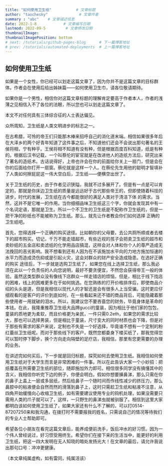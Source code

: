 ```yaml
---
title: "如何使用卫生纸"           # 文章标题
author: "taochesky"              # 文章作者
summary : "abc"    # 文章描述信息
date: 2022-1-8            # 文章编写日期
lastmod: 2022-09-5         # 文章修改日期
thumbnailImage:
thumbnailImagePosition: bottom
# next: /tutorials/github-pages-blog      # 下一篇博客地址
# prev: /tutorials/automated-deployments  # 上一篇博客地址
---
```


## 如何使用卫生纸

如果是一个女性，你已经可以划走这篇文章了，因为你并不是这篇文章的目标群体。作者会在使用后给出姊妹篇——如何使用卫生巾，请各位敬请期待。

如果你是一个男性，相信你对这篇文章标题的理解肯定要高于作者本人，作者的浅薄之见相信入不了各位的法眼，所以您也可以划走这篇文章了。

本文不对任何具有三体综合征的人士表达偏见。

众所周知，卫生纸是人类文明进步的标志之一。

在古希腊，可怜的帝王们只能那木棒来招呼自己的消化道末端。相信如果很多年后在大泽乡的两个好青年知道了这件事之后，不知道他们还会不会说出那句著名的王侯将相，宁有种乎。王侯将相不知道有没有种，但是根据百度百科知道，纸是有种的。根据后汉书记载，一个叫蔡伦的宦官就是在改进他人的造纸方法后，研究出来了著名的造纸术。古话说得好，上帝也许会在你的前面给你关上一扇门，但是会在你的后面给你打开一扇窗。蔡伦就是这样一个人。在蔡伦先生用他的聪明才智填补了人类如何擦屁屁这一伟大空白后，卫生纸——便横空出世了。

关于卫生纸的历史，由于作者见识狭隘，我就不过多展开了。但是有一点是可以肯定的，那就是你床边卫生纸的质量是远远好于古代那些帝王的，但即使随着科技的进步，时代的发展，卫生纸在古今都能很好的满足人类对于清洁下体 的需求。当然，这并不是它唯一的作用。当你细细品味卫生纸这三个字，你就会发现其中有一个名词定语，那就是卫生。所以一个不卫生的卫生纸是不配称作卫生纸的，但是一把干净的砂纸也不能被称为卫生纸。那么，就先让作者教会你们如何选择 正确的卫生纸吧。

首先，您得选择一个正确的购买途径。比如朝你的父母要，去公共厕所顺或者去楼下的超市购买。切记，千万不能走错超市，有些近视的孩子会把卖卫生纸的超市和卖砂纸的五金店和卖滤纸的化学用品店搞混，这样会对人体和你个人的尊严造成无法挽回的恶劣影响。我不想看到还有人因为在不该施加水平向的力地方施加恒速的水平力而造成烫伤抑或是引起火灾，这会对群众的财产安全造成隐患。在选好正确的购买 途径后，下一步就是选购卫生纸了。如果您在线上选择卫生纸，那么我必须在此以一个负责任的人向您说明，最好不要贪便宜，不然您会获得帝王一般的体验。虽然这类型群众没有像线下店群众一样走错店的烦恼，但是，相比于线下找店的困难，线上的困难更多在于如何挑选。在您熟练的打开价格排序后，即使商品介绍的头头是道，但是我相信以现代人的才智还是会有很多人上当受骗。这时更应仔细观看的是客户的评价到底如何，在一些看起来还不错的商品背后，可能隐藏着那些使用者一用就破的泪水。所以，我建议您不要吝啬您的财务，毕竟身体是革命的本钱。在此，我隆重推荐卫生纸大品牌gucci的童装，因为相比于他们家的包包，童装的质地更为柔软，而且价格更为亲民，一件只需0.2eth，如果您的需求比较大，那也可以选择男装，但是相比于童装，尺寸变大的同时材质也会下降，但是对于那些有需求的客户来说，定制也不失是一个好选择，毕竟谁不想有一个定制的粉红蕾丝卫生纸呢。而对于那些线下的客户，既然您都委身下楼买纸了，那我觉得您可以暂时停下脚步，换个方向走向隔壁的足疗店，我相信，那里有您更需要的办理的业务。

在讲述完如何买后，下一步就是回归标题，探究如何去使用卫生纸。我相信如何使用卫生纸对于大学生而言是非常困难的一件事。所以在此告诉大家一个小妙招：把纸覆盖在所需要卫生纸的部位，随即施加外力即可。相信很多同学没有搞懂其中的含义，我相信你听完下边的例子，你便会明白。假如你想要擤鼻涕，那么只需在你的鼻子上盖上一层或多层纸，然后给鼻子一个随时间而作线性减少的挤压力，那么鼻腔中的粘液便会自然而然的滑落到鼻子上，这时只需趁卫生纸和粘液不注意，从四角开始缓慢向心收缩卫生纸，如有需要建议使用专业的钩机处理，如果没需要只需用人类的爪子就可以了，这样，一只野生的鼻涕虫就被驯服了。相信到这里大家都明白该如何使用卫生纸了，如果大家还有什么不了解的，可以打0514-87207250来和我沟通，在拨打时不需要报我的姓名，只需说自己的情况等待我们的专业人士帮助即可。

希望各位小朋友在看完这篇文章后，能养成便前洗手，饭后冲水的好习惯。因为一个伟人曾经说过，好习惯受用终生。希望你们在接下来的生活当中，能更好的利用卫生纸，把这一四大发明在无人知晓的暗处发扬光大！在文章的最后，请允许我说出那句口号：冲冲更健康。

（本文章纯属虚构，如有雷同，纯属活该）